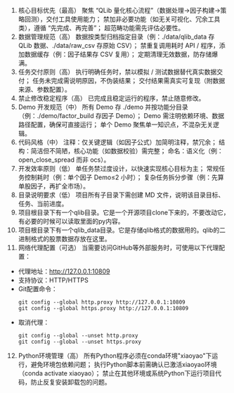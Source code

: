 1. 核心目标优先（最高）
聚焦 “QLib 量化核心流程”（数据处理→因子构建→策略回测），交付工具使用能力；
禁加非必要功能（如无关可视化、冗余工具类），遵循 “先完成、再完善”；
超范畴功能需先评估必要性。
2. 数据管理规范（高）
数据按类型归档指定目录（例：./data/qlib_data 存 QLib 数据、./data/raw_csv 存原始 CSV）；
禁重复调用耗时 API / 程序，添加数据缓存（例：因子结果存 CSV 复用）；
定期清理无效数据，防存储爆满。
3. 任务交付原则（高）
执行明确任务时，禁以模拟 / 测试数据替代真实数据交付；
任务未完成需说明原因，不伪装结果；
交付结果需真实可复现（附数据来源、参数配置）。
4. 禁止修改稳定程序（高）
已完成且稳定运行的程序，禁止随意修改。
5. Demo 开发规范（中）
所有 Demo 存 ./demo 并按功能分目录（例：./demo/factor_build 存因子 Demo）；
Demo 需注明依赖环境、数据路径配置，确保可直接运行；
单个 Demo 聚焦单一知识点，不混杂无关逻辑。
6. 代码风格（中）
注释：仅关键逻辑（如因子公式）加简明注释，禁冗余；
结构：简洁但不简陋，核心功能（如数据校验）需完整；
命名：语义化（例：open_close_spread 而非 ocs）。
7. 开发效率原则（低）
单任务禁过度设计，以快速实现核心目标为主；
常规任务控制耗时（例：单个因子 Demo≤2 小时）；
复杂任务拆分步骤（例：先算单股因子，再扩全市场）。
8. 目录说明要求（低）
项目所有子目录下需创建 MD 文件，说明该目录目标、任务、当前进度。
9. 项目根目录下有一个qlib目录。它是一个开源项目clone下来的，不要改动它，有必要的时候可以读取里面的py内容。
10. 项目根目录下有一个qlib_data目录。它是存储qlib格式的数据用的。qlib的二进制格式的股票数据存放在这里。
11. 网络代理配置（可选）
当需要访问GitHub等外部服务时，可使用以下代理配置：
- 代理地址：http://127.0.0.1:10809
- 支持协议：HTTP/HTTPS
- Git配置命令：
  ```
  git config --global http.proxy http://127.0.0.1:10809
  git config --global https.proxy http://127.0.0.1:10809
  ```
- 取消代理：
  ```
  git config --global --unset http.proxy
  git config --global --unset https.proxy
  ```
12. Python环境管理（高）
所有Python程序必须在conda环境"xiaoyao"下运行，避免环境包依赖问题；
执行Python脚本前需确认已激活xiaoyao环境（conda activate xiaoyao）；
禁止在其他环境或系统Python下运行项目代码，防止反复安装卸载包的问题。